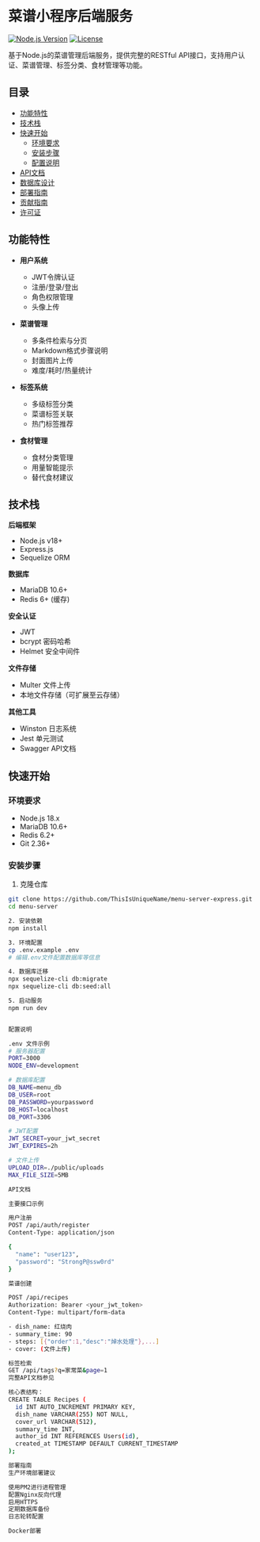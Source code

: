 # 菜谱小程序后端服务

[![Node.js Version](https://img.shields.io/badge/node-%3E%3D16.x-brightgreen)](https://nodejs.org/)
[![License](https://img.shields.io/badge/license-MIT-blue.svg)](LICENSE)

基于Node.js的菜谱管理后端服务，提供完整的RESTful API接口，支持用户认证、菜谱管理、标签分类、食材管理等功能。

## 目录

- [功能特性](#功能特性)
- [技术栈](#技术栈)
- [快速开始](#快速开始)
  - [环境要求](#环境要求)
  - [安装步骤](#安装步骤)
  - [配置说明](#配置说明)
- [API文档](#api文档)
- [数据库设计](#数据库设计)
- [部署指南](#部署指南)
- [贡献指南](#贡献指南)
- [许可证](#许可证)

## 功能特性

- ​**用户系统**
  - JWT令牌认证
  - 注册/登录/登出
  - 角色权限管理
  - 头像上传
  
- ​**菜谱管理**
  - 多条件检索与分页
  - Markdown格式步骤说明
  - 封面图片上传
  - 难度/耗时/热量统计
  
- ​**标签系统**
  - 多级标签分类
  - 菜谱标签关联
  - 热门标签推荐
  
- ​**食材管理**
  - 食材分类管理
  - 用量智能提示
  - 替代食材建议

## 技术栈

**后端框架**
- Node.js v18+
- Express.js
- Sequelize ORM

**数据库**
- MariaDB 10.6+
- Redis 6+ (缓存)

**安全认证**
- JWT
- bcrypt 密码哈希
- Helmet 安全中间件

**文件存储**
- Multer 文件上传
- 本地文件存储（可扩展至云存储）

**其他工具**
- Winston 日志系统
- Jest 单元测试
- Swagger API文档

## 快速开始

### 环境要求
- Node.js 18.x
- MariaDB 10.6+
- Redis 6.2+
- Git 2.36+

### 安装步骤

1. 克隆仓库
```bash
git clone https://github.com/ThisIsUniqueName/menu-server-express.git
cd menu-server

2. 安装依赖
npm install

3. 环境配置
cp .env.example .env
# 编辑.env文件配置数据库等信息

4. 数据库迁移
npx sequelize-cli db:migrate
npx sequelize-cli db:seed:all

5. 启动服务
npm run dev


配置说明

.env 文件示例
# 服务器配置
PORT=3000
NODE_ENV=development

# 数据库配置
DB_NAME=menu_db
DB_USER=root
DB_PASSWORD=yourpassword
DB_HOST=localhost
DB_PORT=3306

# JWT配置
JWT_SECRET=your_jwt_secret
JWT_EXPIRES=2h

# 文件上传
UPLOAD_DIR=./public/uploads
MAX_FILE_SIZE=5MB

API文档

主要接口示例

用户注册
POST /api/auth/register
Content-Type: application/json

{
  "name": "user123",
  "password": "StrongP@ssw0rd"
}

菜谱创建

POST /api/recipes
Authorization: Bearer <your_jwt_token>
Content-Type: multipart/form-data

- dish_name: 红烧肉
- summary_time: 90
- steps: [{"order":1,"desc":"焯水处理"},...]
- cover: (文件上传)

标签检索
GET /api/tags?q=家常菜&page=1
完整API文档参见 

核心表结构：
CREATE TABLE Recipes (
  id INT AUTO_INCREMENT PRIMARY KEY,
  dish_name VARCHAR(255) NOT NULL,
  cover_url VARCHAR(512),
  summary_time INT,
  author_id INT REFERENCES Users(id),
  created_at TIMESTAMP DEFAULT CURRENT_TIMESTAMP
);

部署指南
生产环境部署建议

使用PM2进行进程管理
配置Nginx反向代理
启用HTTPS
定期数据库备份
日志轮转配置

Docker部署

